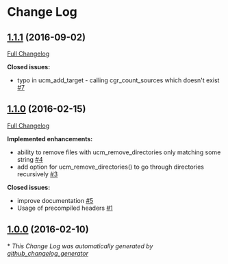 # Change Log

## [1.1.1](https://github.com/onqtam/ucm/tree/1.1.1) (2016-09-02)
[Full Changelog](https://github.com/onqtam/ucm/compare/1.1.0...1.1.1)

**Closed issues:**

- typo in ucm\_add\_target - calling cgr\_count\_sources which doesn't exist [\#7](https://github.com/onqtam/ucm/issues/7)

## [1.1.0](https://github.com/onqtam/ucm/tree/1.1.0) (2016-02-15)
[Full Changelog](https://github.com/onqtam/ucm/compare/1.0.0...1.1.0)

**Implemented enhancements:**

- ability to remove files with ucm\_remove\_directories only matching some string [\#4](https://github.com/onqtam/ucm/issues/4)
- add option for ucm\_remove\_directories\(\) to go through directories recursively [\#3](https://github.com/onqtam/ucm/issues/3)

**Closed issues:**

- improve documentation [\#5](https://github.com/onqtam/ucm/issues/5)
- Usage of precompiled headers [\#1](https://github.com/onqtam/ucm/issues/1)

## [1.0.0](https://github.com/onqtam/ucm/tree/1.0.0) (2016-02-10)


\* *This Change Log was automatically generated by [github_changelog_generator](https://github.com/skywinder/Github-Changelog-Generator)*